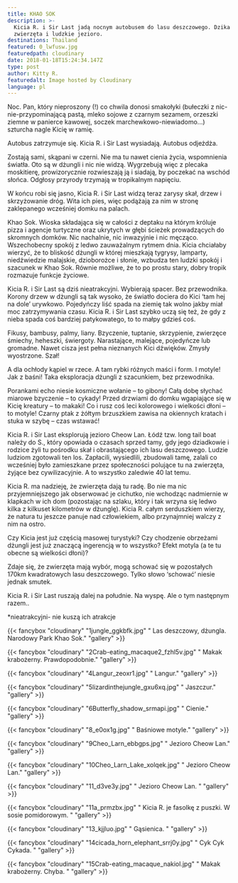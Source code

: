 ```yaml
---
title: KHAO SOK
description: >-
  Kicia R. i Sir Last jadą nocnym autobusem do lasu deszczowego. Dzika przyroda,
  zwierzęta i ludzkie jezioro. 
destinations: Thailand
featured: 0_lwfusw.jpg
featuredpath: cloudinary
date: 2018-01-18T15:24:34.147Z
type: post
author: Kitty R.
featuredalt: Image hosted by Cloudinary
language: pl
---
```

Noc. Pan, który nieproszony (!) co chwila donosi smakołyki (bułeczki z nic-nie-przypominającą  pastą, mleko sojowe z czarnym sezamem, orzeszki ziemne w panierce kawowej, soczek marchewkowo-niewiadomo...) szturcha nagle Kicię w ramię. 

Autobus zatrzymuje się. Kicia R. i Sir Last wysiadają. Autobus odjeżdża. 

Zostają sami, skąpani w czerni. Nie ma tu nawet cienia życia, wspomnienia światła. Oto są w dżungli i nic nie widzą.  Wygrzebują więc z plecaka moskitierę, prowizorycznie rozwieszają ją i siadają, by poczekać na wschód słońca. Odgłosy przyrody trzymają w tropikalnym napięciu. 

W końcu robi się jasno, Kicia R. i Sir Last widzą teraz zarysy skał, drzew i skrzyżowanie dróg. Wita ich pies, więc podążają za nim w stronę zaklepanego wcześniej domku na palach. 

Khao Sok. Wioska składająca się w całości z deptaku na którym króluje pizza i agencje turtyczne oraz ukrytych w głębi ścieżek prowadzących do skromnych domków. Nic nachalnie, nic inwazyjnie i nic męcząco. Wszechobecny spokój z ledwo zauważalnym rytmem dnia. Kicia chciałaby wierzyć, że to bliskość dżungli w której mieszkają tygrysy, lamparty, niedźwiedzie malajskie, dzioborożce i słonie, wzbudza ten ludzki spokój i szacunek w Khao Sok. Równie możliwe, że to po prostu stary, dobry tropik rozmazuje funkcje życiowe. 

Kicia R. i Sir Last są dziś nieatrakcyjni. Wybierają spacer. Bez przewodnika. Korony drzew w dżungli są tak wysoko, że światło dociera do Kici ‘tam hej na dole’ urywkowo. Pojedyńczy liść spada na ziemię tak wolno jakby miał moc zatrzymywania czasu. Kicia R. i Sir Last szybko uczą się też, że gdy z nieba spada coś bardziej patykowatego, to to małpy gdzieś coś. 

Fikusy, bambusy, palmy, liany. Bzyczenie, tuptanie, skrzypienie, zwierzęce śmiechy, heheszki, świergoty. Narastające, malejące, pojedyńcze lub gromadne. Nawet cisza jest pełna nieznanych Kici dźwięków. Zmysły wyostrzone. Szał! 

A dla ochłody kąpiel w rzece. A tam rybki różnych maści i form. I motyle! Jak z baśni! Taka eksploracja dżungli z szacunkiem, bez przewodnika. 

Porankami echo niesie kosmiczne wołanie – to gibony! Całą dobę słychać miarowe bzyczenie – to cykady! Przed drzwiami do domku wgapiające się w Kicię kreatury – to makaki! Co i rusz coś leci kolorowego i wielkości dłoni – to motyle! Czarny ptak z żółtym brzuszkiem zawisa na okiennych kratach i stuka w szybę – czas wstawać! 

Kicia R. i Sir Last eksplorują jezioro Cheow Lan. Łódź tzw. long tail boat należy do S., który opowiada o czasach sprzed tamy, gdy jego dziadkowie i rodzice żyli tu pośrodku skał i obrastającego ich lasu deszczowego. Ludzie ludziom zgotowali ten los. Zapłacili, wysiedlili, zbudowali tamę, zalali co wcześniej było zamieszkane przez społeczności polujące tu na zwierzęta, żyjące bez cywilizacyjnie. A to wszystko zaledwie 40 lat temu. 

Kicia R. ma nadzieję, że zwierzęta dają tu radę. Bo nie ma nic przyjemniejszego jak obserwować je cichutko, nie wchodząc nadmiernie w klapkach w ich dom (pozostając na szlaku, który i tak wrzyna się ledwo kilka z kilkuset kilometrów w dżunglę).  Kicia R. całym serduszkiem wierzy, że natura tu jeszcze panuje nad człowiekiem, albo przynajmniej walczy z nim na ostro. 

Czy Kicia jest już częścią masowej turystyki? Czy chodzenie obrzeżami dżungli jest już znaczącą ingerencją w to wszystko? Efekt motyla (a te tu obecne są wielkości dłoni)?  

Zdaje się, że zwierzęta mają wybór, mogą schować się w pozostałych 170km kwadratowych lasu deszczowego. Tylko słowo ‘schować’ niesie jednak smutek. 

Kicia R. i Sir Last ruszają dalej na południe. Na wyspę. Ale o tym następnym razem.. 

\*nieatrakcyjni- nie kuszą ich atrakcje

{{< fancybox "cloudinary" "1jungle_ggkbfk.jpg" "    Las deszczowy, dżungla. Narodowy Park Khao Sok." "gallery" >}}

{{< fancybox "cloudinary" "2Crab-eating_macaque2_fzhl5v.jpg" "   Makak krabożerny. Prawdopodobnie." "gallery" >}}

{{< fancybox "cloudinary" "4Langur_zeoxr1.jpg" "    Langur." "gallery" >}}

{{< fancybox "cloudinary" "5lizardinthejungle_gxu6xq.jpg" "   Jaszczur." "gallery" >}}

{{< fancybox "cloudinary" "6Butterfly_shadow_srmapi.jpg" "   Cienie." "gallery" >}}

{{< fancybox "cloudinary" "8_e0ox1g.jpg" "   Baśniowe motyle." "gallery" >}}

{{< fancybox "cloudinary" "9Cheo_Larn_ebbgps.jpg" "   Jezioro Cheow Lan." "gallery" >}}

{{< fancybox "cloudinary" "10Cheo_Larn_Lake_xolqek.jpg" "   Jezioro Cheow Lan." "gallery" >}}

{{< fancybox "cloudinary" "11_d3ve3y.jpg" "   Jezioro Cheow Lan. " "gallery" >}}

{{< fancybox "cloudinary" "11a_prmzbx.jpg" "   Kicia R. je fasolkę z puszki. W sosie pomidorowym. " "gallery" >}}

{{< fancybox "cloudinary" "13_kjjluo.jpg" "   Gąsienica. " "gallery" >}}

{{< fancybox "cloudinary" "14cicada_horn_elephant_srrj0y.jpg" "   Cyk Cyk Cykada. " "gallery" >}}

{{< fancybox "cloudinary" "15Crab-eating_macaque_nakiol.jpg" "   Makak krabożerny. Chyba. " "gallery" >}}
